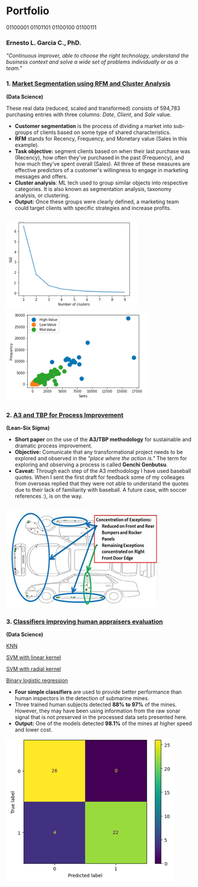 # Portfolio

01100001 01101101 01100100 01100111

### Ernesto L. Garcia C., PhD.

*"Continuous improver, able to choose the right technology, understand the business context and solve a wide set of problems individually or as a team."*

### 1. [Market Segmentation using RFM and Cluster Analysis](https://github.com/elgc/Market_Segmentation/blob/main/MarketSegmentation1.ipynb)
**(Data Science)**

These real data (reduced, scaled and transformed) consists of 594,783 purchasing entries with three columns: *Date*, *Client*, and *Sale* value. 

- **Customer segmentation** is the process of dividing a market into sub-groups of clients based on some type of shared characteristics.
- **RFM** stands for Recency, Frequency, and Monetary value (Sales in this example).
- **Task objective:** segment clients based on when their last purchase was (Recency), how often they’ve purchased in the past (Frequency), and how much they’ve spent overall (Sales). All three of these measures are effective predictors of a customer's willingness to engage in marketing messages and offers.
- **Cluster analysis**: ML tech used to group similar objects into respective categories. It is also known as segmentation analysis, taxonomy analysis, or clustering. 
- **Output:** Once these groups were clearly defined, a marketing team could target clients with specific strategies and increase profits.

![](/Images/NoClusters.png)
![](/Images/Clust2.png)
---
### 2. [A3 and TBP for Process Improvement](https://github.com/elgc/Portfolio/blob/main/A3TBP_Appaloosa.pdf)
**(Lean-Six Sigma)** <br/>

- **Short paper** on the use of the **A3/TBP methodology** for sustainable and dramatic process improvement. 
- **Objective:** Comunicate that any transformational project needs to be explored and observed in the *"place where the action is."* The term for exploring and observing a process is called **Genchi Genbutsu**.
- **Caveat:** Through each step of the A3 methodology I have used baseball quotes. When I sent the first draft for feedback some of my colleages from overseas replied that they were not able to understand the quotes due to their lack of familiarity with baseball. A future case, with soccer references :), is on the way.

![](/Images/Before.png)
---
### 3. [Classifiers improving human appraisers evaluation]()
**(Data Science)**

[KNN](https://github.com/elgc/Other-Classifiers/blob/main/KNN-Sonar%20Data.ipynb)

[SVM with linear kernel](https://github.com/elgc/Other-Classifiers/blob/main/Sonar%20Data%20with%20Support%20Vector%20Machine%20Linear%20kernel.ipynb)

[SVM with radial kernel](https://github.com/elgc/Other-Classifiers/blob/main/Sonar%20Data%20Support%20Vector%20Machine%20Radial%20Kernel.ipynb)

[Binary logistic regression](https://github.com/elgc/Other-Classifiers/blob/main/Logistic%20Regression-Sonar%20Data.ipynb)


- **Four simple classifiers** are used to provide better performance than human inspectors in the detection of submarine mines. 
- Three trained human subjects detected **88% to 97%** of the mines. However, they may have been using information from the raw sonar signal that is not preserved in the processed data sets presented here.
- **Output:** One of the models detected **98.1%** of the mines at higher speed and lower cost.

![](/Images/Table.png)
